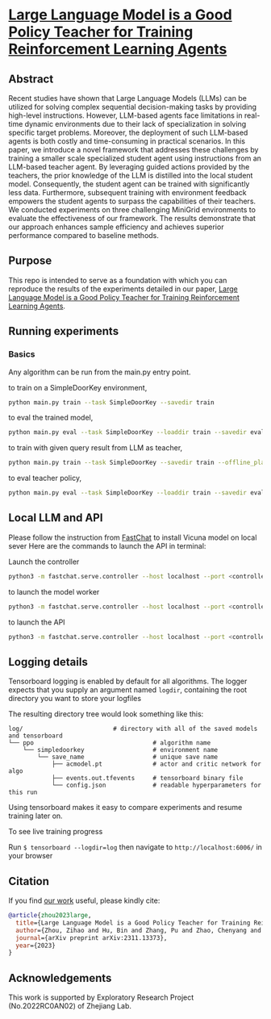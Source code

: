 # [Large Language Model is a Good Policy Teacher for Training Reinforcement Learning Agents](https://arxiv.org/abs/2311.13373)

## Abstract 
Recent studies have shown that Large Language Models (LLMs) can be utilized for solving complex sequential decision-making tasks by providing high-level instructions. However, LLM-based agents face limitations in real-time dynamic environments due to their lack of specialization in solving specific target problems. Moreover, the deployment of such LLM-based agents is both costly and time-consuming in practical scenarios. In this paper, we introduce a novel framework that addresses these challenges by training a smaller scale specialized student agent using instructions from an LLM-based teacher agent. By leveraging guided actions provided by the teachers, the prior knowledge of the LLM is distilled into the local student model. Consequently, the student agent can be trained with significantly less data. Furthermore, subsequent training with environment feedback empowers the student agents to surpass the capabilities of their teachers. We conducted experiments on three challenging MiniGrid environments to evaluate the effectiveness of our framework. The results demonstrate that our approach enhances sample efficiency and achieves superior performance compared to baseline methods.

## Purpose
This repo is intended to serve as a foundation with which you can reproduce the results of the experiments detailed in our paper, [Large Language Model is a Good Policy Teacher for Training Reinforcement Learning Agents](https://arxiv.org/abs/2311.13373).


## Running experiments

### Basics
Any algorithm can be run from the main.py entry point.

to train on a SimpleDoorKey environment,

```bash
python main.py train --task SimpleDoorKey --savedir train
```

to eval the trained model,

```bash
python main.py eval --task SimpleDoorKey --loaddir train --savedir eval
```

to train with given query result from LLM as teacher,

```bash
python main.py train --task SimpleDoorKey --savedir train --offline_planner
```

to eval teacher policy,
```bash
python main.py eval --task SimpleDoorKey --loaddir train --savedir eval --eval_teacher
```
## Local LLM and API
Please follow the instruction from [FastChat](https://github.com/lm-sys/FastChat) to install Vicuna model on local sever
Here are the commands to launch the API in terminal: 

Launch the controller
```bash
python3 -m fastchat.serve.controller --host localhost --port <controller_port>
```

to launch the model worker
```bash
python3 -m fastchat.serve.controller --host localhost --port <controller_port>
```

to launch the API
```bash
python3 -m fastchat.serve.controller --host localhost --port <controller_port>
```


## Logging details 
Tensorboard logging is enabled by default for all algorithms. The logger expects that you supply an argument named ```logdir```, containing the root directory you want to store your logfiles

The resulting directory tree would look something like this:
```
log/                         # directory with all of the saved models and tensorboard 
└── ppo                                 # algorithm name
    └── simpledoorkey                   # environment name
        └── save_name                   # unique save name 
            ├── acmodel.pt              # actor and critic network for algo
            ├── events.out.tfevents     # tensorboard binary file
            └── config.json             # readable hyperparameters for this run
```

Using tensorboard makes it easy to compare experiments and resume training later on.

To see live training progress

Run ```$ tensorboard --logdir=log``` then navigate to ```http://localhost:6006/``` in your browser

## Citation
If you find [our work](https://arxiv.org/abs/2311.13373) useful, please kindly cite: 
```bibtex
@article{zhou2023large,
  title={Large Language Model is a Good Policy Teacher for Training Reinforcement Learning Agents},
  author={Zhou, Zihao and Hu, Bin and Zhang, Pu and Zhao, Chenyang and Liu, Bin},
  journal={arXiv preprint arXiv:2311.13373},
  year={2023}
}
```

## Acknowledgements
This work is supported by Exploratory Research Project (No.2022RC0AN02) of Zhejiang Lab.
